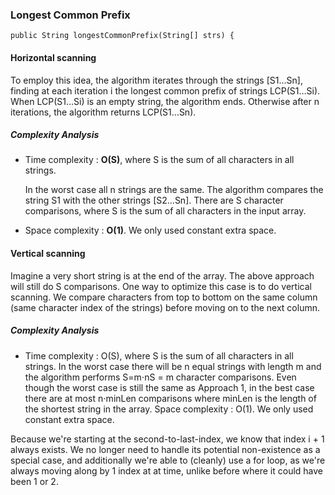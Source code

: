 

### Longest Common Prefix

```{java}
public String longestCommonPrefix(String[] strs) {
```

#### Horizontal scanning

To employ this idea, the algorithm iterates through the strings [S1…Sn], finding at each iteration i the longest common prefix of strings LCP(S1…Si). When LCP(S1…Si) is an empty string, the algorithm ends. Otherwise after n iterations, the algorithm returns LCP(S1…Sn).

##### Complexity Analysis

* Time complexity : **O(S)**, where S is the sum of all characters in all strings.

    In the worst case all n strings are the same. The algorithm compares the string S1 with the other strings [S2…Sn]. There are S character comparisons, where S is the sum of all characters in the input array.

* Space complexity : **O(1)**. We only used constant extra space. 

#### Vertical scanning

Imagine a very short string is at the end of the array. The above approach will still do S comparisons. One way to optimize this case is to do vertical scanning. We compare characters from top to bottom on the same column (same character index of the strings) before moving on to the next column.

##### Complexity Analysis

* Time complexity : O(S), where S is the sum of all characters in all strings. In the worst case there will be n equal strings with length m and the algorithm performs S=m⋅nS = m character comparisons. Even though the worst case is still the same as Approach 1, in the best case there are at most n⋅minLen comparisons where minLen is the length of the shortest string in the array.
Space complexity : O(1). We only used constant extra space. 

Because we're starting at the second-to-last-index, we know that index i + 1 always exists. We no longer need to handle its potential non-existence as a special case, and additionally we're able to (cleanly) use a for loop, as we're always moving along by 1 index at at time, unlike before where it could have been 1 or 2.



